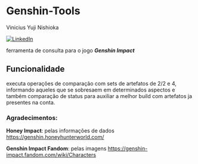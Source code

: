 # Genshin-Tools

Vinicius Yuji Nishioka

[![LinkedIn](https://img.shields.io/badge/LinkedIn-blue)](https://www.linkedin.com/in/yuji-nishioka-643b22218/)

ferramenta de consulta para o jogo ***Genshin Impact***

## Funcionalidade

executa operações de comparação com sets de artefatos de 2/2 e 4, informando aqueles que se sobresaem em determinados aspectos e também comparação de status para auxiliar a melhor build com artefatos ja presentes na conta.

### Agradecimentos:
**Honey Impact**: pelas informações de dados
https://genshin.honeyhunterworld.com/

**Genshin Impact Fandom**: pelas imagens
https://genshin-impact.fandom.com/wiki/Characters
